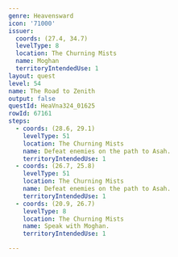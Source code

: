 ```yaml
---
genre: Heavensward
icon: '71000'
issuer:
  coords: (27.4, 34.7)
  levelType: 8
  location: The Churning Mists
  name: Moghan
  territoryIntendedUse: 1
layout: quest
level: 54
name: The Road to Zenith
output: false
questId: HeaVna324_01625
rowId: 67161
steps:
  - coords: (28.6, 29.1)
    levelType: 51
    location: The Churning Mists
    name: Defeat enemies on the path to Asah.
    territoryIntendedUse: 1
  - coords: (26.7, 25.8)
    levelType: 51
    location: The Churning Mists
    name: Defeat enemies on the path to Asah.
    territoryIntendedUse: 1
  - coords: (20.9, 26.7)
    levelType: 8
    location: The Churning Mists
    name: Speak with Moghan.
    territoryIntendedUse: 1

---
```

